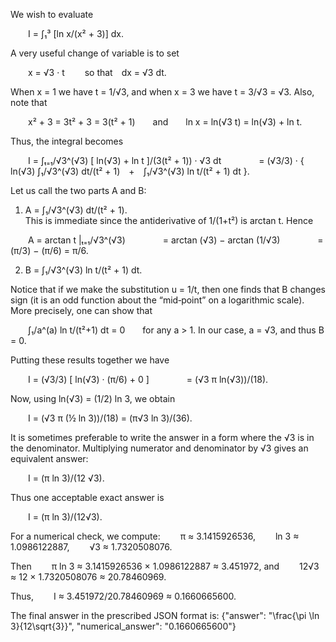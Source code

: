 We wish to evaluate

  I = ∫₁³ [ln x/(x² + 3)] dx.

A very useful change of variable is to set

  x = √3 · t   so that dx = √3 dt.

When x = 1 we have t = 1/√3, and when x = 3 we have t = 3/√3 = √3. Also, note that

  x² + 3 = 3t² + 3 = 3(t² + 1)  and  ln x = ln(√3 t) = ln(√3) + ln t.

Thus, the integral becomes

  I = ∫ₜ₌₁/√3^(√3) [ ln(√3) + ln t ]/(3(t² + 1)) · √3 dt
    = (√3/3) · { ln(√3) ∫₁/√3^(√3) dt/(t² + 1) + ∫₁/√3^(√3) ln t/(t² + 1) dt }.

Let us call the two parts A and B:

1. A = ∫₁/√3^(√3) dt/(t² + 1).  
   This is immediate since the antiderivative of 1/(1+t²) is arctan t. Hence

  A = arctan t |ₜ₌₁/√3^(√3)
    = arctan (√3) − arctan (1/√3)
    = (π/3) − (π/6) = π/6.

2. B = ∫₁/√3^(√3) ln t/(t² + 1) dt.

Notice that if we make the substitution u = 1/t, then one finds that B changes sign (it is an odd function about the “mid‐point” on a logarithmic scale). More precisely, one can show that

  ∫₁/a^(a) ln t/(t²+1) dt = 0  for any a > 1.
In our case, a = √3, and thus B = 0.

Putting these results together we have

  I = (√3/3) [ ln(√3) · (π/6) + 0 ] 
    = (√3 π ln(√3))/(18).

Now, using ln(√3) = (1/2) ln 3, we obtain

  I = (√3 π (½ ln 3))/(18) = (π√3 ln 3)/(36).

It is sometimes preferable to write the answer in a form where the √3 is in the denominator. Multiplying numerator and denominator by √3 gives an equivalent answer:

  I = (π ln 3)/(12 √3).

Thus one acceptable exact answer is

  I = (π ln 3)/(12√3).

For a numerical check, we compute:
  π ≈ 3.1415926536,
  ln 3 ≈ 1.0986122887,
  √3 ≈ 1.7320508076.

Then
  π ln 3 ≈ 3.1415926536 × 1.0986122887 ≈ 3.451972,
and
  12√3 ≈ 12 × 1.7320508076 ≈ 20.78460969.

Thus,
  I ≈ 3.451972/20.78460969 ≈ 0.1660665600.

The final answer in the prescribed JSON format is:
{"answer": "\\frac{\\pi \\ln 3}{12\\sqrt{3}}", "numerical_answer": "0.1660665600"}